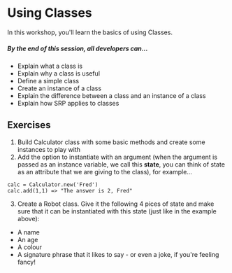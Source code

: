 # Using Classes

In this workshop, you'll learn the basics of using Classes.

##### By the end of this session, all developers can...

- Explain what a class is
- Explain why a class is useful
- Define a simple class
- Create an instance of a class
- Explain the difference between a class and an instance of a class
- Explain how SRP applies to classes

## Exercises

1. Build Calculator class with some basic methods and create some instances to play with
2. Add the option to instantiate with an argument (when the argument is passed as an instance variable, we call this **state**, you can think of state as an attribute that we are giving to the class), for example...

```
calc = Calculator.new('Fred')
calc.add(1,1) => "The answer is 2, Fred"
```

3. Create a Robot class. Give it the following 4 pices of state and make sure that it can be instantiated with this state (just like in the example above): 

- A name
- An age 
- A colour
- A signature phrase that it likes to say - or even a joke, if you're feeling fancy!
